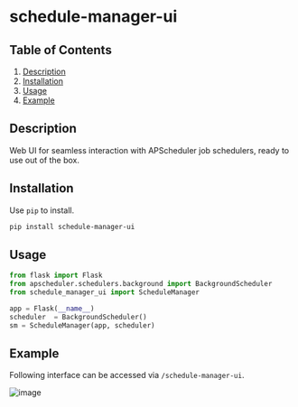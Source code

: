 # schedule-manager-ui

## Table of Contents
1. [Description](#description)
2. [Installation](#installation)
3. [Usage](#usage)
4. [Example](#example)
   
## Description
Web UI for seamless interaction with APScheduler job schedulers, ready to use out of the box.

## Installation
Use `pip` to install.
```bash
pip install schedule-manager-ui
```

## Usage
```python
from flask import Flask
from apscheduler.schedulers.background import BackgroundScheduler
from schedule_manager_ui import ScheduleManager

app = Flask(__name__)
scheduler  = BackgroundScheduler()
sm = ScheduleManager(app, scheduler)
```

## Example
Following interface can be accessed via `/schedule-manager-ui`.

![image](https://github.com/user-attachments/assets/9d2df283-242e-46e5-b693-e1708517e377)
